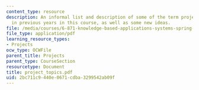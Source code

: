 ```yaml
---
content_type: resource
description: An informal list and description of some of the term project topics done
  in previous years in this course, as well as some new ideas.
file: /media/courses/6-871-knowledge-based-applications-systems-spring-2005/2bc711c9440e0671cdba3299542ab09f_project_topics.pdf
file_type: application/pdf
learning_resource_types:
- Projects
ocw_type: OCWFile
parent_title: Projects
parent_type: CourseSection
resourcetype: Document
title: project_topics.pdf
uid: 2bc711c9-440e-0671-cdba-3299542ab09f
---
```

